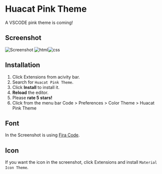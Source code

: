 # Huacat Pink Theme
A VSCODE pink theme is coming!
## Screenshot
![Screenshot](https://github.com/huacat1017/huacat.pink-theme-0.0.1/raw/master/screenshot.png)
![html](https://github.com/huacat1017/huacat.pink-theme-0.0.1/raw/master/html.png)![css](https://github.com/huacat1017/huacat.pink-theme-0.0.1/raw/master/css.png)

## Installation
1. Click Extensions from acivity bar.
2. Search for `Huacat Pink Theme`.
3. Click **Install** to install it.
4. **Reload** the editor.
5. Please **rate 5 stars!**
6. Click from the menu bar Code > Preferences > Color Theme > Huacat Pink Theme

## Font
In the Screenshot is using  [Fira Code](https://github.com/tonsky/FiraCode/wiki/VS-Code-Instructions).

## Icon
If you want the icon in the screenshot, click Extensions and install `Material Icon Theme`.
